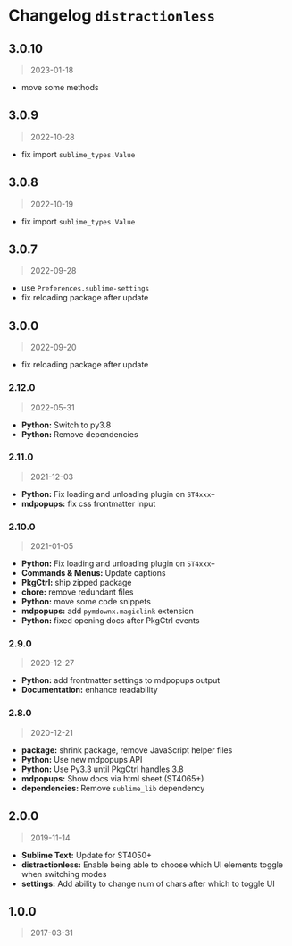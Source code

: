# Changelog `distractionless`

## 3.0.10

> 2023-01-18

* move some methods

## 3.0.9

> 2022-10-28

* fix import `sublime_types.Value`

## 3.0.8

> 2022-10-19

* fix import `sublime_types.Value`

## 3.0.7

> 2022-09-28

* use `Preferences.sublime-settings`
* fix reloading package after update

## 3.0.0

> 2022-09-20

* fix reloading package after update

### 2.12.0

> 2022-05-31

* **Python:** Switch to py3.8
* **Python:** Remove dependencies

### 2.11.0

> 2021-12-03

* **Python:** Fix loading and unloading plugin on `ST4xxx+`
* **mdpopups:** fix css frontmatter input

### 2.10.0

> 2021-01-05

* **Python:** Fix loading and unloading plugin on `ST4xxx+`
* **Commands & Menus:** Update captions
* **PkgCtrl:** ship zipped package
* **chore:** remove redundant files
* **Python:** move some code snippets
* **mdpopups:** add `pymdownx.magiclink` extension
* **Python:** fixed opening docs after PkgCtrl events

### 2.9.0

> 2020-12-27

* **Python:** add frontmatter settings to mdpopups output
* **Documentation:** enhance readability

### 2.8.0

> 2020-12-21

* **package:** shrink package, remove JavaScript helper files
* **Python:** Use new mdpopups API
* **Python:** Use Py3.3 until PkgCtrl handles 3.8
* **mdpopups:** Show docs via html sheet (ST4065+)
* **dependencies:** Remove `sublime_lib` dependency

## 2.0.0

> 2019-11-14

* **Sublime Text:** Update for ST4050+
* **distractionless:** Enable being able to choose which UI elements toggle when switching modes
* **settings:** Add ability to change num of chars after which to toggle UI

## 1.0.0

> 2017-03-31

